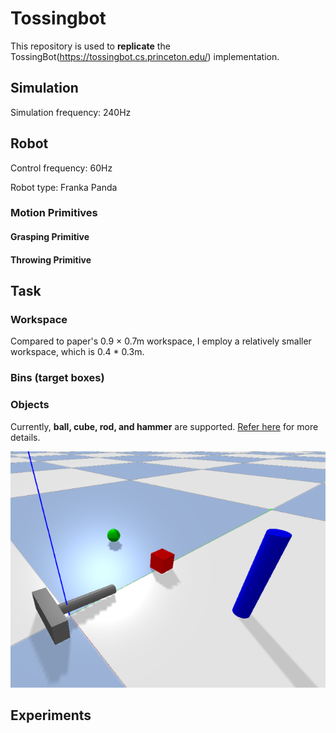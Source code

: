 # Tossingbot
This repository is used to **replicate** the TossingBot(https://tossingbot.cs.princeton.edu/) implementation.

## Simulation

Simulation frequency: 240Hz

## Robot

Control frequency: 60Hz

Robot type: Franka Panda

### Motion Primitives

#### Grasping Primitive

#### Throwing Primitive

## Task

### Workspace

Compared to paper's 0.9 × 0.7m workspace, I employ a relatively smaller workspace, which is 0.4 * 0.3m.

### Bins (target boxes)

### Objects

Currently, **ball, cube, rod, and hammer** are supported. [Refer here](tossingbot/envs/pybullet/utils/objects_utils.py) for more details.

![Objects](https://github.com/cc299792458/Tossingbot/blob/main/images/objects.png)

## Experiments
